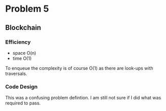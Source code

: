 # Problem 5
## Blockchain

### Efficiency

- space   O(n)
- time    O(1)

To enqueue the complexity is of course O(1) as there are look-ups with traversals.

### Code Design

This was a confusing problem defintion. I am still not sure if I did what was required to pass.